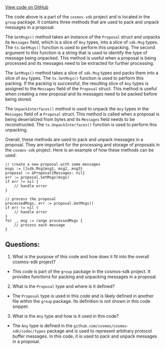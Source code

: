 [View code on GitHub](https://github.com/cosmos/cosmos-sdk.git/x/group/proposal.go)

The code above is a part of the `cosmos-sdk` project and is located in the `group` package. It contains three methods that are used to pack and unpack messages in a proposal.

The `GetMsgs()` method takes an instance of the `Proposal` struct and unpacks its `Messages` field, which is a slice of `Any` types, into a slice of `sdk.Msg` types. The `tx.GetMsgs()` function is used to perform this unpacking. The second argument to this function is a string that is used to identify the type of message being unpacked. This method is useful when a proposal is being processed and its messages need to be extracted for further processing.

The `SetMsgs()` method takes a slice of `sdk.Msg` types and packs them into a slice of `Any` types. The `tx.SetMsgs()` function is used to perform this packing. If the packing is successful, the resulting slice of `Any` types is assigned to the `Messages` field of the `Proposal` struct. This method is useful when creating a new proposal and its messages need to be packed before being stored.

The `UnpackInterfaces()` method is used to unpack the `Any` types in the `Messages` field of a `Proposal` struct. This method is called when a proposal is being deserialized from bytes and its `Messages` field needs to be reconstructed. The `tx.UnpackInterfaces()` function is used to perform this unpacking.

Overall, these methods are used to pack and unpack messages in a proposal. They are important for the processing and storage of proposals in the `cosmos-sdk` project. Here is an example of how these methods can be used:

```
// create a new proposal with some messages
msgs := []sdk.Msg{msg1, msg2, msg3}
proposal := &Proposal{Messages: nil}
err := proposal.SetMsgs(msgs)
if err != nil {
    // handle error
}

// process the proposal
processedMsgs, err := proposal.GetMsgs()
if err != nil {
    // handle error
}
for _, msg := range processedMsgs {
    // process each message
}
```
## Questions: 
 1. What is the purpose of this code and how does it fit into the overall cosmos-sdk project?
- This code is part of the `group` package in the cosmos-sdk project. It provides functions for packing and unpacking messages in a proposal.

2. What is the `Proposal` type and where is it defined?
- The `Proposal` type is used in this code and is likely defined in another file within the `group` package. Its definition is not shown in this code snippet.

3. What is the `Any` type and how is it used in this code?
- The `Any` type is defined in the `github.com/cosmos/cosmos-sdk/codec/types` package and is used to represent arbitrary protocol buffer messages. In this code, it is used to pack and unpack messages in a proposal.